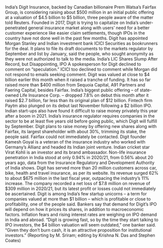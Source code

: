 India’s Digit Insurance, backed by Canadian billionaire Prem Watsa’s Fairfax Group, is considering raising about $500 million in an initial public offering at a valuation of $4.5 billion to $5 billion, three people aware of the matter told Reuters.
Founded in 2017, Digit is trying to capitalize on India’s under-penetrated general insurance market along with users’ need for a better customer experience like easier claim settlements, though IPOs in the country have not done well in the past few months.
Digit has appointed Morgan Stanley and Indian investment bank ICICI Securities as bookrunners for the deal. It plans to file its draft documents to the markets regulator by September and list by January, said the people, who sought anonymity as they were not authorized to talk to the media.
India’s LIC Shares Slump After Record, but Disappointing, IPO
A spokesperson for Digit declined to comment on “speculation.” ICICI too declined to comment while Morgan did not respond to emails seeking comment.
Digit was valued at close to $4 billion earlier this month when it raised a tranche of funding. It has so far raised more than $400 million from Sequoia Capital, A91 Partners and Faering Capital, besides Fairfax.
India’s biggest public offering – of state-owned Life Insurance Corp. – dropped 7.8% on debut this month after it raised $2.7 billion, far less than its original plan of $12 billion. Fintech firm Paytm also plunged on its debut last November following a $2 billion IPO.
Indian start-ups also have found it difficult to raise money privately this year after a boom in 2021.
India’s insurance regulator requires companies in the sector to be at least five years old before going public, which Digit will fulfill by September. Digit plans to raise money by offering new shares along with Fairfax, its largest shareholder with about 30%, trimming its stake, the people said.
Fairfax could not immediately be contacted.
Digit founder Kamesh Goyal is a veteran of the insurance industry who worked with Germany’s Allianz and headed its Indian joint venture. Indian cricket star Virat Kohli is an investor and its brand ambassador.
Non-life insurance penetration in India stood at only 0.94% in 2020/21, from 0.56% about 20 years ago, data from the Insurance Regulatory and Development Authority of India shows.
Digit has served more than 20 million customers across car, bike, health and travel insurance, as per its website.
Its revenue surged 62% to about $675 million in the last fiscal year, outpacing the industry’s 11% increase. The company recorded a net loss of $7.8 million on revenue of $309 million in 2020/21, but its latest profit or losses could not immediately be ascertained.
Digit is among India’s few startup unicorns – a term for companies valued at more than $1 billion – which is profitable or close to profitability, one of the people said.
Bankers say that demand for Digit’s IPO will depend on how it prices its shares, in addition to macroeconomic factors. Inflation fears and rising interest rates are weighing on IPO demand in India and abroad.
“Digit is growing fast, so by the time they start talking to IPO investors, the $4 billion valuation will seem outdated,” one banker said. “Given they don’t burn cash, it is an attractive proposition for institutional investors.”
(Reporting by M. Sriram; editing by Krishna N. Das and Stephen Coates)